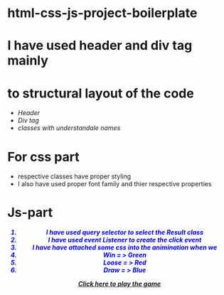 # html-css-js-project-boilerplate
# I have used header and div tag mainly 
# to structural layout of the code

<ul>
    <i><li>Header </li></i>
    <i><li>Div tag</li></i>
    <i><li>classes with understandale names</li></i>
</ul>

# For css part 
<ul>
    <li>respective classes have proper styling</li>
    <li>I also have used proper font family and thier respective properties</li> 
</ul>

# Js-part

<ol>
   <b style="color:blue;text-align:center;"><i> <li>I have used query selector to select the Result class</li>
    <li>I have used event Listener to create the click event</li>
    <li>I have have attached some css into the animination when we</li>
    <li>Win = > Green</li>
    <li>Loose = > Red</li>
    <li>Draw = > Blue</li></i><b>
</ol>

<i><b><a href="https://dynamic-cajeta-1dcb9e.netlify.app/">Click here to play the game</b></i>
